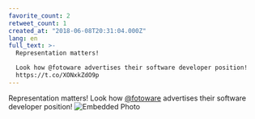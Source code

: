 ```yaml
---
favorite_count: 2
retweet_count: 1
created_at: "2018-06-08T20:31:04.000Z"
lang: en
full_text: >-
  Representation matters! 

  Look how @fotoware advertises their software developer position!
  https://t.co/XONxkZdO9p
---
```


Representation matters! Look how [@fotoware](https://twitter.com/fotoware)
advertises their software developer position!
![Embedded Photo](https://twitter-media-coderbyheart.s3.eu-north-1.amazonaws.com/1005185463173439489-DfMi08UXkAEQKOa.jpg)
